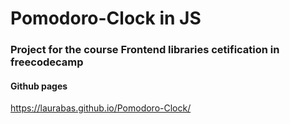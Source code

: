 # Pomodoro-Clock in JS

### Project for the course Frontend libraries cetification in freecodecamp

#### Github pages

https://laurabas.github.io/Pomodoro-Clock/
